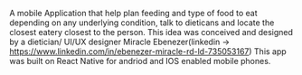 A mobile Application that help plan feeding and type of food to eat depending on any underlying condition, talk to dieticans and locate the closest eatery closest to the person.
This idea was conceived and designed by a dietician/ UI/UX designer Miracle Ebenezer(linkedin -> https://www.linkedin.com/in/ebenezer-miracle-rd-ld-735053167)
This app was built on React Native for andriod and IOS enabled mobile phones.
